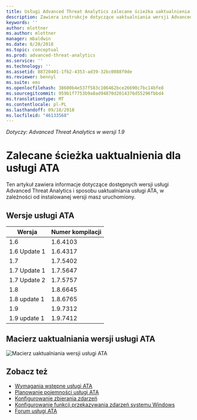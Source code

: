 ```yaml
---
title: Usługi Advanced Threat Analytics zalecane ścieżka uaktualnienia | Dokumentacja firmy Microsoft
description: Zawiera instrukcje dotyczące uaktualniania wersji Advanced Threat Analytics (ATA).
keywords: ''
author: mlottner
ms.author: mlottner
manager: mbaldwin
ms.date: 8/20/2018
ms.topic: conceptual
ms.prod: advanced-threat-analytics
ms.service: ''
ms.technology: ''
ms.assetid: 88720401-1fb2-4353-ad39-32bc0088f0de
ms.reviewer: bennyl
ms.suite: ems
ms.openlocfilehash: 38600b4e537f583c106462bce26690c7bc14bfe8
ms.sourcegitcommit: 959b1f7753b9a8ad94870d2014376d55296fbbd4
ms.translationtype: MT
ms.contentlocale: pl-PL
ms.lasthandoff: 09/18/2018
ms.locfileid: "46133568"
---
```

*Dotyczy: Advanced Threat Analytics w wersji 1.9*

# <a name="recommended-upgrade-path-for-ata"></a>Zalecane ścieżka uaktualnienia dla usługi ATA
Ten artykuł zawiera informacje dotyczące dostępnych wersji usługi Advanced Threat Analytics i sposobu uaktualniania usługi ATA, w zależności od instalowanej wersji masz uruchomiony.


## <a name="ata-versions"></a>Wersje usługi ATA

|Wersja|Numer kompilacji|
|----|----|
|1.6|1.6.4103|
|1.6 Update 1|1.6.4317|
|1.7|1.7.5402| 
|1.7 Update 1|1.7.5647|
|1.7 Update 2|1.7.5757|
|1.8|1.8.6645|
|1.8 update 1|1.8.6765|
|1.9|1.9.7312|
|1.9 update 1|1.9.7412|

## <a name="ata-version-upgrade-matrix"></a>Macierz uaktualniania wersji usługi ATA

![Macierz uaktualniania wersji usługi ATA](./media/upgrade-path.png)



## <a name="see-also"></a>Zobacz też
- [Wymagania wstępne usługi ATA](ata-prerequisites.md)
- [Planowanie pojemności usługi ATA](ata-capacity-planning.md)
- [Konfigurowanie zbierania zdarzeń](configure-event-collection.md)
- [Konfigurowanie funkcji przekazywania zdarzeń systemu Windows](configure-event-collection.md#configuring-windows-event-forwarding)
- [Forum usługi ATA](https://social.technet.microsoft.com/Forums/security/home?forum=mata)

